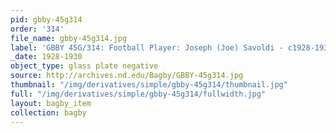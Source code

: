 ```yaml
---
pid: gbby-45g314
order: '314'
file_name: gbby-45g314.jpg
label: 'GBBY 45G/314: Football Player: Joseph (Joe) Savoldi - c1928-1930'
_date: 1928-1930
object_type: glass plate negative
source: http://archives.nd.edu/Bagby/GBBY-45g314.jpg
thumbnail: "/img/derivatives/simple/gbby-45g314/thumbnail.jpg"
full: "/img/derivatives/simple/gbby-45g314/fullwidth.jpg"
layout: bagby_item
collection: bagby
---
```

